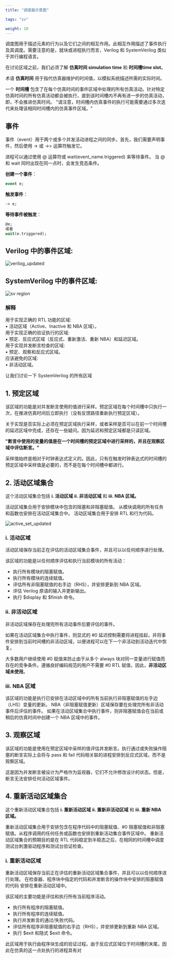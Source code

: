 ```yaml
---
title: "调度器示意图"

tags: "sv"

weight: 10
---
```



调度图用于描述元素的行为以及它们之间的相互作用。此相互作用描述了事件执行及其调度。需要注意的是，就块或进程执行而言，Verilog 和 SystemVerilog 类似于并行编程语言。

在讨论区域之前，我们必须了解 **仿真时间 simulation time** 和 **时间槽time slot**。

术语 **仿真时间** 用于指代仿真器维护的时间值，以模拟系统描述所需的实际时间。

一个 **时间槽** 包含了在每个仿真时间的事件区域中处理的所有仿真活动。针对特定仿真时间的所有仿真活动都会被执行，直到该时间槽内不再有进一步的仿真活动，即，不会推进仿真时间。
"请注意，时间槽内仿真事件的执行可能需要通过多次迭代来处理该相同时间槽内的仿真事件区域。"

## 事件

事件（event）用于两个或多个并发活动进程之间的同步。首先，我们需要声明事件，然后使用 -> 或 ->> 运算符触发它。

进程可以通过使用 @ 运算符或 wait(event_name.triggered) 来等待事件。
当 @ 和 wait 同时出现在同一点时，会发生竞态条件。 

**创建一个事件**：  
```systemverilog
event e;
```

**触发事件**：  
```systemverilog
-> e;
```

**等待事件被触发**：  
```systemverilog
@e;  
或者  
wait(e.triggered);  
```

## Verilog 中的事件区域:

![verilog_updated](https://user-images.githubusercontent.com/110411714/189116752-2fad67b9-f845-4c5f-a27a-5b283801fa71.png)

## SystemVerilog 中的事件区域:

![sv region](https://user-images.githubusercontent.com/110411714/189117840-ec00be43-9a2e-4258-b8a8-8d1531763f75.png)

### 解释

用于实现正确的 RTL 功能的区域:  
• 活动区域（Active、Inactive 和 NBA 区域）。  
用于实现正确的验证执行的区域:  
• 预定、反应式区域（反应式、重新激活、重新 NBA）和延迟区域。  
用于实现并发断言检查的区域:  
• 预定、观察和反应式区域。  
应该避免的区域:  
• 非活动区域。  

让我们讨论一下 SystemVerilog 的所有区域  

## 1. 预定区域

该区域的功能是对并发断言使用的值进行采样。预定区域在每个时间槽中只执行一次，在推进仿真时间后立即执行（没有反馈路径重新执行预定区域）。

关于实现是否实际上必须在预定区域执行采样，或者采样是否可以在前一个时间槽的延迟区域中完成，还存在一些疑问。因为延迟和预定区域都是只读区域。

**"断言中使用的变量的值是在一个时间槽的预定区域中进行采样的，并且在观察区域中评估断言。"**

采样值始终是相对于时钟表达式定义的。因此，只有在触发时钟表达式的时间槽的预定区域中采样值是必要的，而不是在每个时间槽中都进行。


## 2. 活动区域集合

这个活动区域集合包括
**i. 活动区域**
**ii. 非活动区域** 和
**iii. NBA 区域。**

活动区域集合用于安排模块中包含的阻塞和非阻塞赋值。
从模块调用的所有任务和函数也安排在活动区域集合中。
活动区域集合用于安排 RTL 和行为代码。

![active_set_updated](https://user-images.githubusercontent.com/110411714/189118518-939cc0b6-f1c5-4391-b641-8064af16a25b.png)

### i. 活动区域

活动区域保存当前正在评估的活动区域集合事件，并且可以以任何顺序进行处理。

该区域的功能是以任何顺序评估和执行当前模块的所有活动：

- 执行所有模块的阻塞赋值。
- 执行所有模块的连续赋值。
- 评估所有非阻塞赋值的右手边（RHS），并安排更新到 NBA 区域。
- 评估 Verilog 原语的输入并更新输出。
- 执行 $display 和 $finish 命令。


### ii. 非活动区域

非活动区域保存在处理完所有活动事件后要评估的事件。

如果在活动区域集合中执行事件，则显式的 #0 延迟控制需要将进程挂起，并将事件安排到当前时间槽的非活动区域，以便进程可以在下一个非活动到活动迭代中恢复。

大多数用户继续使用 #0 赋值来防止由于从多个 always 块对同一变量进行赋值而存在的竞争条件。遵循良好编码规范的用户不需要 #0 RTL 赋值，因此，**非活动区域未使用**。


### iii. NBA 区域

该区域的功能是执行已安排在活动区域中的所有当前执行非阻塞赋值的左手边（LHS）变量的更新。
NBA（非阻塞赋值更新）区域保存要在处理完所有非活动事件后评估的事件。
如果在活动区域集合中执行事件，则非阻塞赋值会在当前或稍后的仿真时间中创建一个 NBA 区域中的事件。


## 3. 观察区域

该区域的功能是使用在预定区域中采样的值评估并发断言。执行通过或失败操作阻塞的断言实际上会将与 pass 和 fail 代码相关联的进程安排到反应式区域，而不是观察区域。

这是因为并发断言被设计为严格作为监视器，它们不允许修改设计的状态。但是，断言无法安排任何活动区域事件。


## 4. 重新活动区域集合

这个重新活动区域集合包括
**i. 重新活动区域**
**ii. 重新非活动区域** 和
**iii. 重新 NBA 区域。**

重新活动区域集合用于安排包含在程序代码中的阻塞赋值、#0 阻塞赋值和非阻塞赋值。从程序调用的任何任务或函数也安排到重新活动集合事件区域中。
重新活动区域集合的预期目的是在 RTL 代码稳定到半稳态之后，在相同的时间槽中调度测试台刺激驱动程序和测试台验证检查。

### i. 重新活动区域

重新活动区域保存当前正在评估的重新活动区域集合事件，并且可以以任何顺序进行处理。
在检查器、程序块中指定的代码和并发断言的操作块中安排的阻塞赋值的代码
安排在重新活动区域中。

该区域的主要功能是评估和执行所有当前程序活动。

- 执行所有程序的阻塞赋值。
- 执行所有程序的连续赋值。
- 执行并发断言的通过/失败代码。
- 评估所有程序非阻塞赋值的右手边（RHS），并安排更新到重新 NBA 区域。
- 执行 $exit 和隐式 $exit 命令。

此区域用于执行由程序块生成的验证过程。由于反应式区域位于时间槽的末尾，因此在仿真的这一点处执行的进程具有对